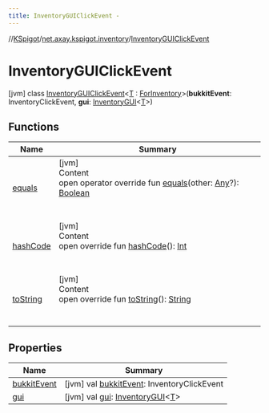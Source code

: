```yaml
---
title: InventoryGUIClickEvent -
---
```

//[KSpigot](../../index.md)/[net.axay.kspigot.inventory](../index.md)/[InventoryGUIClickEvent](index.md)



# InventoryGUIClickEvent  
 [jvm] class [InventoryGUIClickEvent](index.md)<[T](index.md) : [ForInventory](../-for-inventory/index.md)>(**bukkitEvent**: InventoryClickEvent, **gui**: [InventoryGUI](../-inventory-g-u-i/index.md)<[T](index.md)>)   


## Functions  
  
|  Name|  Summary| 
|---|---|
| [equals](../../net.axay.kspigot.utils/-registerable-command/index.md#kotlin/Any/equals/#kotlin.Any?/PointingToDeclaration/)| [jvm]  <br>Content  <br>open operator override fun [equals](../../net.axay.kspigot.utils/-registerable-command/index.md#kotlin/Any/equals/#kotlin.Any?/PointingToDeclaration/)(other: [Any](https://kotlinlang.org/api/latest/jvm/stdlib/kotlin/-any/index.html)?): [Boolean](https://kotlinlang.org/api/latest/jvm/stdlib/kotlin/-boolean/index.html)  <br><br><br>
| [hashCode](../../net.axay.kspigot.utils/-registerable-command/index.md#kotlin/Any/hashCode/#/PointingToDeclaration/)| [jvm]  <br>Content  <br>open override fun [hashCode](../../net.axay.kspigot.utils/-registerable-command/index.md#kotlin/Any/hashCode/#/PointingToDeclaration/)(): [Int](https://kotlinlang.org/api/latest/jvm/stdlib/kotlin/-int/index.html)  <br><br><br>
| [toString](../../net.axay.kspigot.utils/-registerable-command/index.md#kotlin/Any/toString/#/PointingToDeclaration/)| [jvm]  <br>Content  <br>open override fun [toString](../../net.axay.kspigot.utils/-registerable-command/index.md#kotlin/Any/toString/#/PointingToDeclaration/)(): [String](https://kotlinlang.org/api/latest/jvm/stdlib/kotlin/-string/index.html)  <br><br><br>


## Properties  
  
|  Name|  Summary| 
|---|---|
| [bukkitEvent](index.md#net.axay.kspigot.inventory/InventoryGUIClickEvent/bukkitEvent/#/PointingToDeclaration/)|  [jvm] val [bukkitEvent](index.md#net.axay.kspigot.inventory/InventoryGUIClickEvent/bukkitEvent/#/PointingToDeclaration/): InventoryClickEvent   <br>
| [gui](index.md#net.axay.kspigot.inventory/InventoryGUIClickEvent/gui/#/PointingToDeclaration/)|  [jvm] val [gui](index.md#net.axay.kspigot.inventory/InventoryGUIClickEvent/gui/#/PointingToDeclaration/): [InventoryGUI](../-inventory-g-u-i/index.md)<[T](index.md)>   <br>

